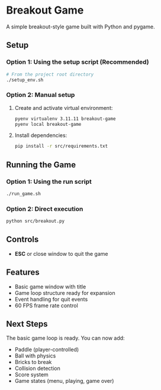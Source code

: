 # Breakout Game

A simple breakout-style game built with Python and pygame.

## Setup

### Option 1: Using the setup script (Recommended)
```bash
# From the project root directory
./setup_env.sh
```

### Option 2: Manual setup
1. Create and activate virtual environment:
   ```bash
   pyenv virtualenv 3.11.11 breakout-game
   pyenv local breakout-game
   ```

2. Install dependencies:
   ```bash
   pip install -r src/requirements.txt
   ```

## Running the Game

### Option 1: Using the run script
```bash
./run_game.sh
```

### Option 2: Direct execution
```bash
python src/breakout.py
```

## Controls

- **ESC** or close window to quit the game

## Features

- Basic game window with title
- Game loop structure ready for expansion
- Event handling for quit events
- 60 FPS frame rate control

## Next Steps

The basic game loop is ready. You can now add:
- Paddle (player-controlled)
- Ball with physics
- Bricks to break
- Collision detection
- Score system
- Game states (menu, playing, game over)
